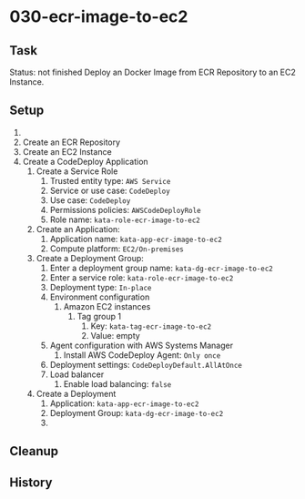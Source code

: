# 030-ecr-image-to-ec2

## Task
Status: not finished
Deploy an Docker Image from ECR Repository to an EC2 Instance.

## Setup
1. 
1. Create an ECR Repository
1. Create an EC2 Instance
3. Create a CodeDeploy Application
	1. Create a Service Role
		1. Trusted entity type: `AWS Service`
		2. Service or use case: `CodeDeploy`
		3. Use case: `CodeDeploy`
		4. Permissions policies: `AWSCodeDeployRole`
		5. Role name: `kata-role-ecr-image-to-ec2`
	2. Create an Application:
		1. Application name: `kata-app-ecr-image-to-ec2`
		2. Compute platform: `EC2/On-premises`
	3. Create a Deployment Group:
		1. Enter a deployment group name: `kata-dg-ecr-image-to-ec2`
		2. Enter a service role: `kata-role-ecr-image-to-ec2`
		3. Deployment type: `In-place`
		4. Environment configuration
			1. Amazon EC2 instances
				1. Tag group 1
					1. Key: `kata-tag-ecr-image-to-ec2`
					2. Value: empty
		5. Agent configuration with AWS Systems Manager
			1. Install AWS CodeDeploy Agent: `Only once`
		6. Deployment settings: `CodeDeployDefault.AllAtOnce`
		7. Load balancer
			1. Enable load balancing: `false`
	4. Create a Deployment
		1. Application: `kata-app-ecr-image-to-ec2`
		2. Deployment Group: `kata-dg-ecr-image-to-ec2`
		3. 

## Cleanup

## History

